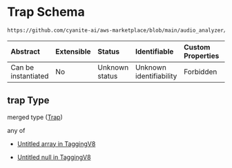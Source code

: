 # Trap Schema

```txt
https://github.com/cyanite-ai/aws-marketplace/blob/main/audio_analyzer/schemes/marketplace_v1/schema/TaggingV8.schema.json#/$defs/SubgenreSegmentsV1/properties/trap
```



| Abstract            | Extensible | Status         | Identifiable            | Custom Properties | Additional Properties | Access Restrictions | Defined In                                                                     |
| :------------------ | :--------- | :------------- | :---------------------- | :---------------- | :-------------------- | :------------------ | :----------------------------------------------------------------------------- |
| Can be instantiated | No         | Unknown status | Unknown identifiability | Forbidden         | Allowed               | none                | [TaggingV8.schema.json\*](../out/TaggingV8.schema.json "open original schema") |

## trap Type

merged type ([Trap](taggingv8-defs-subgenresegmentsv1-properties-trap.md))

any of

* [Untitled array in TaggingV8](taggingv8-defs-subgenresegmentsv1-properties-trap-anyof-0.md "check type definition")

* [Untitled null in TaggingV8](taggingv8-defs-subgenresegmentsv1-properties-trap-anyof-1.md "check type definition")
